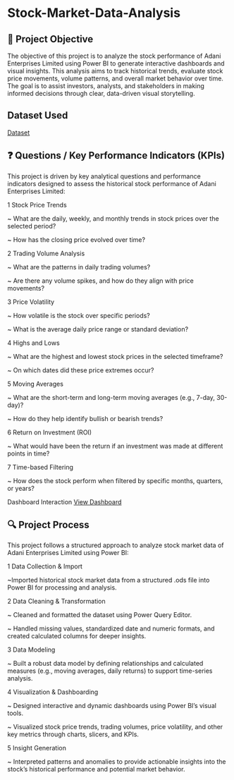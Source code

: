 # Stock-Market-Data-Analysis

## 📌 Project Objective
The objective of this project is to analyze the stock performance of Adani Enterprises Limited using Power BI to generate interactive dashboards and visual insights. This analysis aims to track historical trends, evaluate stock price movements, volume patterns, and overall market behavior over time. The goal is to assist investors, analysts, and stakeholders in making informed decisions through clear, data-driven visual storytelling.

## Dataset Used
<a href="https://github.com/abrarsaraf/Stock-Market-Data-Analysis/blob/main/ADANI%20ENTERPRISES%20LIMITED.ods">Dataset</a>


## ❓ Questions / Key Performance Indicators (KPIs)
This project is driven by key analytical questions and performance indicators designed to assess the historical stock performance of Adani Enterprises Limited:

1 Stock Price Trends

~ What are the daily, weekly, and monthly trends in stock prices over the selected period?

~ How has the closing price evolved over time?

2 Trading Volume Analysis

~ What are the patterns in daily trading volumes?

~ Are there any volume spikes, and how do they align with price movements?

3 Price Volatility

~ How volatile is the stock over specific periods?

~ What is the average daily price range or standard deviation?

4 Highs and Lows

~ What are the highest and lowest stock prices in the selected timeframe?

~ On which dates did these price extremes occur?

5 Moving Averages

~ What are the short-term and long-term moving averages (e.g., 7-day, 30-day)?

~ How do they help identify bullish or bearish trends?

6 Return on Investment (ROI)

~ What would have been the return if an investment was made at different points in time?

7 Time-based Filtering

~ How does the stock perform when filtered by specific months, quarters, or years?

Dashboard Interaction <a href ="https://github.com/abrarsaraf/Stock-Market-Data-Analysis/blob/main/stock%20market%20data%20analysis%20dashboard%20image.pdf">View Dashboard</a>


## 🔍 Project Process
This project follows a structured approach to analyze stock market data of Adani Enterprises Limited using Power BI:

1   Data Collection & Import

~Imported historical stock market data from a structured .ods file into Power BI for processing and analysis.

2   Data Cleaning & Transformation

~ Cleaned and formatted the dataset using Power Query Editor.

~ Handled missing values, standardized date and numeric formats, and created calculated columns for deeper insights.

3   Data Modeling

~ Built a robust data model by defining relationships and calculated measures (e.g., moving averages, daily returns) to support time-series analysis.

4   Visualization & Dashboarding

~ Designed interactive and dynamic dashboards using Power BI’s visual tools.

~ Visualized stock price trends, trading volumes, price volatility, and other key metrics through charts, slicers, and KPIs.

5  Insight Generation

~ Interpreted patterns and anomalies to provide actionable insights into the stock’s historical performance and potential market behavior.
